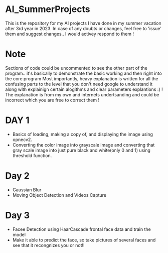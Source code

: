 # AI_SummerProjects
This is the repository for my AI projects I have done in my summer vacation after 3rd year in 2023. 
In case of any doubts or changes, feel free to 'issue' them and suggest changes.. I would activey respond to them ! 

# Note 
Sections of code could be uncommented to see the other part of the program.. it's basically to demonstrate the basic working and then right into the core program
Most importantly, heavy explanation is written for all the confusing parts to the level that you don't need google to understand it along with explainign certain alogithms and clear parameters explantions :) ! The explanation is from my own and internets undertsanding and could be incorrect which you are free to correct them ! 

# DAY 1 
- Basics of loading, making a copy of, and displaying the image using opnecv2.  
- Converting the color image into grayscale image and converting that gray scale image into just pure black and white(only 0 and 1) using threshold function.

# Day 2 
- Gaussian Blur
- Moving Object Detection and Videos Capture

# Day 3
- Facee Detection using HaarCascade frontal face data and train the model
- Make it able to predict the face, so take pictures of several faces and see that it recongnizes you or not!!


